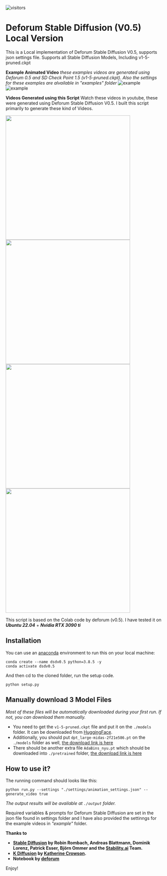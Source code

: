 
![visitors](https://visitor-badge.glitch.me/badge?page_id=deforum_sd_local_1.5_repo&left_color=green&right_color=red)

# Deforum Stable Diffusion (V0.5) Local Version

This is a Local implementation of Deforum Stable Diffusion V0.5, supports json settings file.
Supports all Stable Diffusion Models, Including v1-5-pruned.ckpt

**Example Animated Video**
*these examples videos are generated using Deforum 0.5 and SD  Check Point 1.5 (v1-5-pruned.ckpt). Also the settings for these examples are alvailable in "examples" folder*
![example](examples/race.gif)
![example](examples/forest.gif)

**Videos Generated using this Script**
Watch these videos in youtube, these were generated using Deforum Stable Diffusion V0.5. I built this script primarily to generate these kind of Videos.

<p float="left">
  <a href='https://www.youtube.com/watch?v=f6asZSdUvOg'><img src="https://img.youtube.com/vi/f6asZSdUvOg/0.jpg" width="400" /></a>
  <a href='https://www.youtube.com/watch?v=YNYMaLc8HBY'><img src="https://img.youtube.com/vi/YNYMaLc8HBY/0.jpg" width="400" /></a>
  <a href='https://www.youtube.com/watch?v=qkFsSCP5cXg'><img src="https://img.youtube.com/vi/qkFsSCP5cXg/0.jpg" width="400" /></a>
  <a href='https://www.youtube.com/watch?v=CfqsKcbdCFU'><img src="https://img.youtube.com/vi/CfqsKcbdCFU/0.jpg" width="400" /></a>
</p>

This script is based on the Colab code by deforum (v0.5). I have tested it on ***Ubuntu 22.04*** + ***Nvidia RTX 3090 ti***



## Installation

You can use an [anaconda](https://conda.io/) environment to run this on your local machine:

```
conda create --name dsdv0.5 python=3.8.5 -y
conda activate dsdv0.5
```

And then cd to the cloned folder, run the setup code.

```
python setup.py
```

## Manually download 3 Model Files

*Most of these files will be automatically downloaded during your first run. If not, you can download them manually.*

* You need to get the `v1-5-pruned.ckpt` file and put it on the `./models` folder. It can be downloaded from [HuggingFace](https://huggingface.co/runwayml/stable-diffusion-v1-5/).
* Additionally, you should put `dpt_large-midas-2f21e586.pt` on the `./models` folder as well, [the download link is here](https://github.com/intel-isl/DPT/releases/download/1_0/dpt_large-midas-2f21e586.pt)
* There should be another extra file `AdaBins_nyu.pt` which should be downloaded into `./pretrained` folder, [the download link is here](https://cloudflare-ipfs.com/ipfs/Qmd2mMnDLWePKmgfS8m6ntAg4nhV5VkUyAydYBp8cWWeB7/AdaBins_nyu.pt)


## How to use it?
The running command should looks like this:
```
python run.py --settings "./settings/animation_settings.json" --generate_video true
```

*The output results will be available at `./output` folder.*

Required variables & prompts for Deforum Stable Diffusion are set in the json file found in settings folder and I have also provided the settinngs for the example videos in *"example"* folder.



**Thanks to**
- **[Stable Diffusion](https://github.com/CompVis/stable-diffusion) by Robin Rombach, Andreas Blattmann, Dominik Lorenz, Patrick Esser, Björn Ommer and the [Stability.ai](https://stability.ai/) Team.**
- **[K Diffusion](https://github.com/crowsonkb/k-diffusion) by [Katherine Crowson](https://twitter.com/RiversHaveWings).** 
- **Notebook by [deforum](https://discord.com/invite/upmXXsrwZc)**


Enjoy!